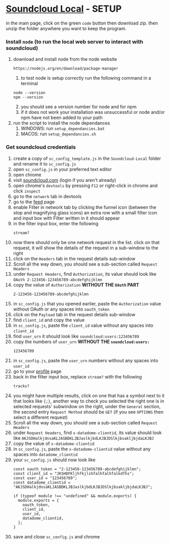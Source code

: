 # [Soundcloud Local](https://github.com/ta946/Soundcloud-Local) - SETUP

in the main page, click on the green `code` button then download zip. then unzip the folder anywhere you want to keep the program.

### Install `node` (to run the local web server to interact with soundcloud)

1. download and install node from the node website
	```
	https://nodejs.org/en/download/package-manager
	```
	1. to test node is setup correctly run the following command in a terminal
	```
	node --version
	npm --version
	```
	2. you should see a version number for node and for npm
	3. if it does not work your installation was unsuccessful or node and/or npm have not been added to your path
2. run the script to install the node dependances
	1. WINDOWS: run `setup_dependancies.bat`
	1. MACOS: run `setup_dependancies.sh`


### Get soundcloud credentials

1. create a copy of `sc_config_template.js` in the `Soundcloud-Local` folder and rename it to `sc_config.js`
1. open `sc_config.js` in your preferred text editor
1. open chrome
1. visit [soundcloud.com](soundcloud.com) (login if you aren't already)
1. open chrome's `devtools` by pressing `F12` or right-click in chrome and click `inspect`
1. go to the `network` tab in devtools
1. go to the [feed](https://soundcloud.com/feed) page
1. enable Filter in network tab by clicking the funnel icon (between the stop and magnifying glass icons)
	an extra row with a small filter icon and input box with Filter written in it should appear
1. in the filter input box, enter the following
	```
	stream?
	```
1. now there should only be one network request in the list. click on that request, it will show the details of the request in a sub-window to the right
1. click on the `Headers` tab in the request details sub-window
1. Scroll all the way down, you should see a sub-section called `Request Headers`
1. under `Request Headers`, find `Authorization`, its value should look like `OAuth 2-123456-123456789-abcdefghijklmn`
1. copy the value of `Authorization` **WITHOUT THE `OAuth` PART**
	```
	2-123456-123456789-abcdefghijklmn
	```
1. in `sc_config.js` that you opened earlier, paste the `Authorization` value without OAuth or any spaces into `oauth_token`
1. click on the `Payload` tab in the request details sub-window
1. find `client_id` and copy the value
1. in `sc_config.js`, paste the `client_id` value without any spaces into `client_id`
1. find `user_urn` it should look like `soundcloud:users:123456789`
1. copy the numbers of `user_urn` **WITHOUT THE `soundcloud:users:`**
	```
	123456789
	```
1. in `sc_config.js`, paste the `user_urn` numbers without any spaces into `user_id`
1. go to your [profile](https://soundcloud.com/you) page
1. back in the filter input box, replace `stream?` with the following
	```
	tracks?
	```
1. you might have multiple results, click on one that has a symbol next to it that looks like `{;}`, another way to check you selected the right one is in selected requests' subwindow on the right, under the `General` section, the second entry `Request Method` should be `GET` (if you see `OPTIONS` then select a different request)
1. Scroll all the way down, you should see a sub-section called `Request Headers`
1. under `Request Headers`, find `x-datadome-clientid`, its value should look like `AKJSDHalkjdnsaKLJASBDKLJBJaslkjbdLKJBJDSlkjbsakljbjdaLKJBJ`
1. copy the value of `x-datadome-clientid`
1. in `sc_config.js`, paste the `x-datadome-clientid` value without any spaces into `datadome_clientid`
1. your `sc_config.js` should now look like
	```
	const oauth_token = "2-123456-123456789-abcdefghijklmn";
	const client_id = "JKSHDFKljhfkjlshfalhfalhfalkdfhs";
	const user_id = "123456789";
	const datadome_clientid = "AKJSDHalkjdnsaKLJASBDKLJBJaslkjbdLKJBJDSlkjbsakljbjdaLKJBJ";

	if (typeof module !== "undefined" && module.exports) {
	  module.exports = {
	    oauth_token,
	    client_id,
	    user_id,
	    datadome_clientid,
	  };
	}
	```
1. save and close `sc_config.js` and chrome

